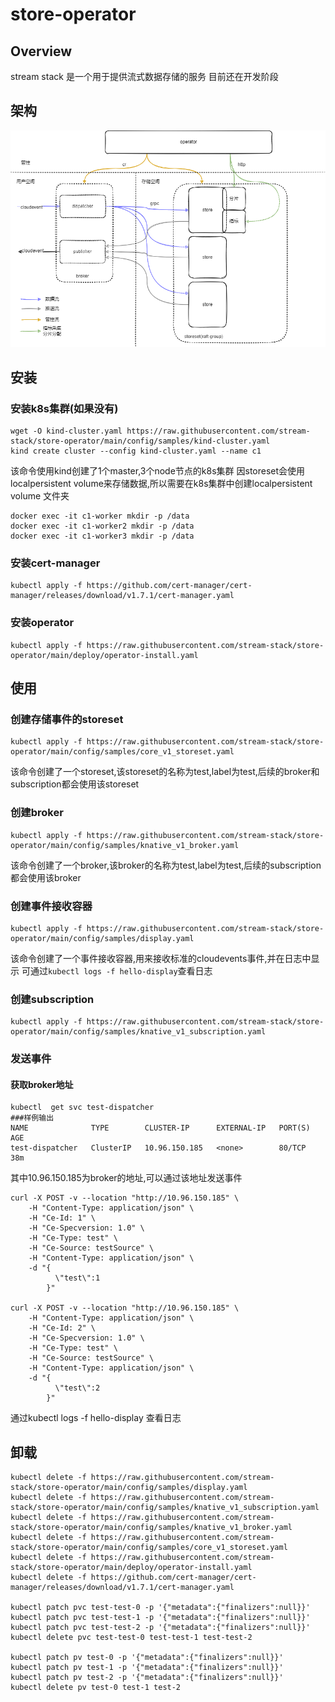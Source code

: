 # store-operator

## Overview

stream stack 是一个用于提供流式数据存储的服务
目前还在开发阶段

## 架构
![架构](./architecture.png)

## 安装

### 安装k8s集群(如果没有)

```shell
wget -O kind-cluster.yaml https://raw.githubusercontent.com/stream-stack/store-operator/main/config/samples/kind-cluster.yaml
kind create cluster --config kind-cluster.yaml --name c1
```

该命令使用kind创建了1个master,3个node节点的k8s集群
因storeset会使用localpersistent volume来存储数据,所以需要在k8s集群中创建localpersistent volume 文件夹

```shell
docker exec -it c1-worker mkdir -p /data
docker exec -it c1-worker2 mkdir -p /data
docker exec -it c1-worker3 mkdir -p /data
```

### 安装cert-manager

```shell
kubectl apply -f https://github.com/cert-manager/cert-manager/releases/download/v1.7.1/cert-manager.yaml
```

### 安装operator

```shell
kubectl apply -f https://raw.githubusercontent.com/stream-stack/store-operator/main/deploy/operator-install.yaml
```

## 使用

### 创建存储事件的storeset

```shell
kubectl apply -f https://raw.githubusercontent.com/stream-stack/store-operator/main/config/samples/core_v1_storeset.yaml
```

该命令创建了一个storeset,该storeset的名称为test,label为test,后续的broker和subscription都会使用该storeset

### 创建broker

```shell
kubectl apply -f https://raw.githubusercontent.com/stream-stack/store-operator/main/config/samples/knative_v1_broker.yaml

```

该命令创建了一个broker,该broker的名称为test,label为test,后续的subscription都会使用该broker

### 创建事件接收容器

```shell
kubectl apply -f https://raw.githubusercontent.com/stream-stack/store-operator/main/config/samples/display.yaml
```

该命令创建了一个事件接收容器,用来接收标准的cloudevents事件,并在日志中显示
可通过`kubectl logs -f hello-display`查看日志

### 创建subscription

```shell
kubectl apply -f https://raw.githubusercontent.com/stream-stack/store-operator/main/config/samples/knative_v1_subscription.yaml
```

### 发送事件

#### 获取broker地址

```shell
kubectl  get svc test-dispatcher
###样例输出
NAME              TYPE        CLUSTER-IP      EXTERNAL-IP   PORT(S)   AGE
test-dispatcher   ClusterIP   10.96.150.185   <none>        80/TCP    38m
```

其中10.96.150.185为broker的地址,可以通过该地址发送事件

```shell
curl -X POST -v --location "http://10.96.150.185" \
    -H "Content-Type: application/json" \
    -H "Ce-Id: 1" \
    -H "Ce-Specversion: 1.0" \
    -H "Ce-Type: test" \
    -H "Ce-Source: testSource" \
    -H "Content-Type: application/json" \
    -d "{
          \"test\":1
        }"

curl -X POST -v --location "http://10.96.150.185" \
    -H "Content-Type: application/json" \
    -H "Ce-Id: 2" \
    -H "Ce-Specversion: 1.0" \
    -H "Ce-Type: test" \
    -H "Ce-Source: testSource" \
    -H "Content-Type: application/json" \
    -d "{
          \"test\":2
        }"

```

通过kubectl logs -f hello-display 查看日志

## 卸载

```shell
kubectl delete -f https://raw.githubusercontent.com/stream-stack/store-operator/main/config/samples/display.yaml
kubectl delete -f https://raw.githubusercontent.com/stream-stack/store-operator/main/config/samples/knative_v1_subscription.yaml
kubectl delete -f https://raw.githubusercontent.com/stream-stack/store-operator/main/config/samples/knative_v1_broker.yaml
kubectl delete -f https://raw.githubusercontent.com/stream-stack/store-operator/main/config/samples/core_v1_storeset.yaml
kubectl delete -f https://raw.githubusercontent.com/stream-stack/store-operator/main/deploy/operator-install.yaml
kubectl delete -f https://github.com/cert-manager/cert-manager/releases/download/v1.7.1/cert-manager.yaml

kubectl patch pvc test-test-0 -p '{"metadata":{"finalizers":null}}'
kubectl patch pvc test-test-1 -p '{"metadata":{"finalizers":null}}'
kubectl patch pvc test-test-2 -p '{"metadata":{"finalizers":null}}'
kubectl delete pvc test-test-0 test-test-1 test-test-2

kubectl patch pv test-0 -p '{"metadata":{"finalizers":null}}'
kubectl patch pv test-1 -p '{"metadata":{"finalizers":null}}'
kubectl patch pv test-2 -p '{"metadata":{"finalizers":null}}'
kubectl delete pv test-0 test-1 test-2
```
